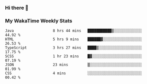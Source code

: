 ### Hi there 👋

<!--
**royschrauwen/royschrauwen** is a ✨ _special_ ✨ repository because its `README.md` (this file) appears on your GitHub profile.

Here are some ideas to get you started:

- 🔭 I’m currently working on ...
- 🌱 I’m currently learning ...
- 👯 I’m looking to collaborate on ...
- 🤔 I’m looking for help with ...
- 💬 Ask me about ...
- 📫 How to reach me: ...
- 😄 Pronouns: ...
- ⚡ Fun fact: ...
-->


### My WakaTime Weekly Stats
<!--START_SECTION:waka-->

```text
Java                  8 hrs 44 mins   ███████████▒░░░░░░░░░░░░░   44.92 %
HTML                  5 hrs 9 mins    ██████▓░░░░░░░░░░░░░░░░░░   26.53 %
TypeScript            3 hrs 27 mins   ████▒░░░░░░░░░░░░░░░░░░░░   17.75 %
SCSS                  1 hr 23 mins    █▓░░░░░░░░░░░░░░░░░░░░░░░   07.19 %
JSON                  23 mins         ▒░░░░░░░░░░░░░░░░░░░░░░░░   01.99 %
CSS                   4 mins          ░░░░░░░░░░░░░░░░░░░░░░░░░   00.42 %
```

<!--END_SECTION:waka-->
